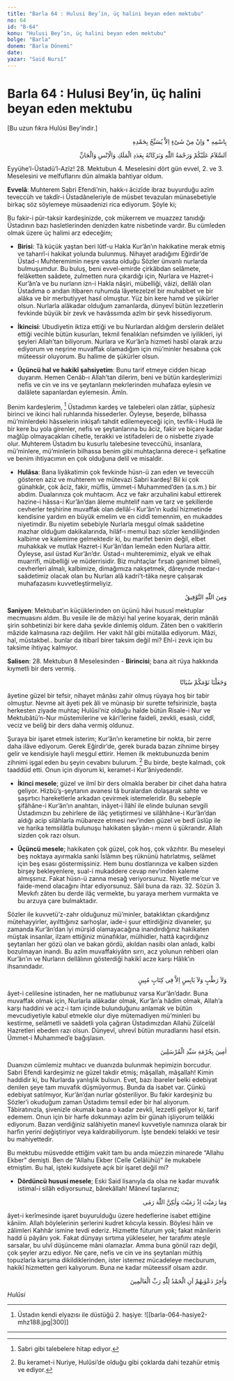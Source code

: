 ```yaml
---
title: "Barla 64 : Hulusi Bey’in, üç halini beyan eden mektubu"
no: 64
id: "B-64"
konu: "Hulusi Bey’in, üç halini beyan eden mektubu"
bolge: "Barla"
donem: "Barla Dönemi"
date: 
yazar: "Said Nursî"
---
```


# Barla 64 : Hulusi Bey’in, üç halini beyan eden mektubu

<p class="takdim">[Bu uzun fıkra Hulûsi Bey’indir.]</p>

<p class="arabic" dir="rtl" title="Meal: “O’nun adıyla” * “Hiçbir şey yoktur ki O'nu hamd ile tesbih etmesin” [İsrâ Suresi, 17:44]">بِاسْمِهِ * وَاِنْ مِنْ شَىْءٍ اِلاَّ يُسَبِّحُ بِحَمْدِهِ</p>

<p class="arabic" dir="rtl" title="Meal: “Meleklerin, insanların ve cinlerin sayısınca Allah’ın selâmı, rahmeti ve bereketleri üzerinize olsun.”">اَلسَّلاَمُ عَلَيْكُمْ وَرَحْمَةُ اللّٰهِ وَبَرَكَاتُهُ بِعَدَدِ الْمَلَكِ وَالْاِنْسِ وَالْجَانِّ</p>

Eyyühe’l-Üstadü’l-Azîz! 28. Mektubun 4. Meselesini dört gün evvel, 2. ve 3. Meselesini ve melfuflarını dün almakla bahtiyar oldum.

**Evvelâ**: Muhterem Sabri Efendi’nin, hakk-ı âcizîde ibraz buyurduğu azîm teveccüh ve takdîr-i Üstadâneleriyle de müsbet tevazuları münasebetiyle birkaç söz söylemeye müsaadenizi rica ediyorum. Şöyle ki;

Bu fakir-i pür-taksir kardeşinizde, çok mükerrem ve muazzez tanıdığı Üstadının bazı hasletlerinden denizden katre nisbetinde vardır. Bu cümleden olmak üzere üç halimi arz edeceğim;

- **Birisi**: Tâ küçük yaştan beri lûtf-u Hakla Kur’ân’ın hakikatine merak etmiş ve taharrî-i hakikat yolunda bulunmuş. Nihayet aradığımı Eğirdir’de Üstad-ı Muhteremimin neşre vasıta olduğu Sözler ünvanlı nurlarda bulmuşumdur. Bu buluş, beni evvel-emirde çirkâbdan selâmete, felâketten saâdete, zulmetten nura çıkardığı için, Nurlara ve Hazret-i Kur’ân’a ve bu nurların izn-i Hakla nâşiri, mübelliği, vâizi, dellâlı olan Üstadıma o andan itibaren ruhumda lâyetezelzel bir muhabbet ve bir alâka ve bir merbutiyyet hasıl olmuştur. Yüz bin kere hamd ve şükürler olsun. Nurlarla alâkadar olduğum zamanlarda, dünyevî bütün lezzetlerin fevkinde büyük bir zevk ve havâssımda azîm bir şevk hissediyorum.

- **İkincisi**: Ubudiyetin iktiza ettiği ve bu Nurlardan aldığım derslerin delâlet ettiği vecihle bütün kusurları, tekmil fenalıkları nefsimden ve iyilikleri, iyi şeyleri Allah’tan biliyorum. Nurlara ve Kur’ân’a hizmeti hasbî olarak arzu ediyorum ve neşrine muvaffak olamadığım için mü’minler hesabına çok müteessir oluyorum. Bu halime de şükürler olsun.

- **Üçüncü hal ve hakikî şahsiyetim**: Bunu tarif etmeye cidden hicap duyarım. Hemen Cenâb-ı Allah’tan dilerim, beni ve bütün kardeşlerimizi nefis ve cin ve ins ve şeytanların mekrlerinden muhafaza eylesin ve dalâlete sapanlardan eylemesin. Âmîn.

Benim kardeşlerim, [^1] Üstadımın kardeş ve talebeleri olan zâtlar, şüphesiz birinci ve ikinci hali ruhlarında hissederler. Öyleyse, beşerde, bilhassa mü’minlerdeki hâsselerin inkişafı tahdit edilemeyeceği için, tevfik-i Hudâ ile bir kere bu yola girenler, nefis ve şeytanlarına bu âciz, fakir ve biçare kadar mağlûp olmayacakları cihetle, terakki ve istifadeleri de o nisbette ziyade olur. Muhterem Üstadım bu kusurlu talebesine teveccühü, insanlara, mü’minlere, mü’minlerin bilhassa benim gibi muhtaçlarına derece-i şefkatine ve benim ihtiyacımın en çok olduğuna delil ve misaldir.

- **Hulâsa**: Bana liyâkatimin çok fevkinde hüsn-ü zan eden ve teveccüh gösteren aziz ve muhterem ve mütevazi Sabri kardeş! Bil ki çok günahkâr, çok âciz, fakir, müflis, ümmet-i Muhammed’den (a.s.m.) bir abdim. Dualarınıza çok muhtacım. Acz ve fakr arzuhalini kabul ettirerek hazine-i hâssa-i Kur’ân’dan âleme muhtelif nam ve tarz ve şekillerde cevherler teşhirine muvaffak olan dellâl-ı Kur’ân’ın kudsî hizmetinde kendisine yardım en büyük emelim ve en ciddî temennim, en mukaddes niyetimdir. Bu niyetim sebebiyle Nurlarla meşgul olmak saâdetine mazhar olduğum dakikalarında, hilâf-ı memul bazı sözler kendiliğinden kalbime ve kalemime gelmektedir ki, bu marifet benim değil, elbet muhakkak ve mutlak Hazret-i Kur’ân’dan lemeân eden Nurlara aittir. Öyleyse, asıl üstad Kur’ân’dır. Üstad-ı muhteremimiz, elyak ve elhak muarrifi, mübelliği ve müderrisidir. Biz muhtaçlar fırsatı ganimet bilmeli, cevherleri almalı, kalbimize, dimağımıza nakşetmek, dâreynde medar-ı saâdetimiz olacak olan bu Nurları alâ kadri’t-tâka neşre çalışarak muhafazasını kuvvetleştirmeliyiz.

<p class="arabic" dir="rtl" title="Meal: “Muvaffakiyet ancak Allah’tandır.”">وَمِنَ اللّٰهِ التَّوْفِيقُ</p>

**Saniyen**: Mektubat’ın küçüklerinden on üçünü hâvi hususî mektuplar mecmuasını aldım. Bu vesile ile de mâziyi hal yerine koyarak, derin mânâlı şirin sohbetinizi bir kere daha şevkle dinlemiş oldum. Zâten ben o vakitlerin mâzide kalmasına razı değilim. Her vakit hâl gibi mütalâa ediyorum. Mâzi, hal, müstakbel.. bunlar da itibarî birer taksim değil mi? Ehl-i zevk için bu taksime ihtiyaç kalmıyor.

**Salisen**: 28. Mektubun 8 Meselesinden - **Birincisi**; bana ait rüya hakkında kıymetli bir ders vermiş.

<p class="arabic" dir="rtl" title="Meal: “Uykunuzu bir dinlenme kıldık.” [Nebe’ Sûresi, 78:9]">وَجَعَلْنَا نَوْمَكُمْ سُبَاتًا</p>

âyetine güzel bir tefsir, nihayet mânâsı zahir olmuş rüyaya hoş bir tabir olmuştur. Nevme ait âyeti pek âli ve münasip bir surette tefsirinizle, başta herkesten ziyade muhtaç Hulûsi’niz olduğu halde bütün Risale-i Nur ve Mektubâtü’n-Nur müstemilerine ve kâri’lerine faideli, zevkli, esaslı, ciddî, veciz ve beliğ bir ders daha vermiş oldunuz.

Şuraya bir işaret etmek isterim; Kur’ân’ın kerametine bir nokta, bir zerre daha ilâve ediyorum. Gerek Eğirdir’de, gerek burada bazan zihnime birşey gelir ve kendisiyle hayli meşgul ettirir. Hemen ilk mektubunuzda benim zihnimi işgal eden bu şeyin cevabını bulurum. [^2] Bu birde, beşte kalmadı, çok taaddüd etti. Onun için diyorum ki, keramet-i Kur’âniyedendir.

- **İkinci mesele**; güzel ve ilmî bir ders olmakla beraber bir cihet daha hatıra geliyor. Hizbü’ş-şeytanın avanesi tâ buralardan dolaşarak sahte ve şaşırtıcı hareketlerle arkadan çevirmek istemeleridir. Bu sebeple şifâhâne-i Kur’ân’ın anahtarı, inâyet-i İlâhî ile elinde bulunan sevgili Üstadımızın bu zehirlere de ilâç yetiştirmesi ve silâhhâne-i Kur’ân’dan aldığı acip silâhlarla mübareze etmesi nev’inden güzel ve bedî üslûp ile ve harika temsilâtla bulunuşu hakikaten şâyân-ı menn ü şükrandır. Allah sizden çok razı olsun.

- **Üçüncü mesele**; hakikaten çok güzel, çok hoş, çok vâzıhtır. Bu meseleyi beş noktaya ayırmakla sanki İslâmın beş rüknünü hatırlatmış, selâmet için beş esası göstermişsiniz. Hem bunu dostlarınıza ve kalben sizden birşey bekleyenlere, sual-i mukaddere cevap nev’inden kaleme almışsınız. Fakat hüsn-ü zanna mesağ veriyorsunuz. Niyetle me’cur ve faide-mend olacağını ihtar ediyorsunuz. Sâil buna da razı. 32. Sözün 3. Mevkıfı zâten bu derde ilâç vermekte, bu yaraya merhem vurmakta ve bu arzuya çare bulmaktadır.

Sözler ile kuvvetü’z-zahr olduğunuz mü’minler, bataklıktan çıkardığınız mütehayyirler, ayılttığınız sarhoşlar, iade-i şuur ettirdiğiniz divaneler, şu zamanda Kur’ân’dan iyi mürşid olamayacağına inandırdığınız hakikaten müştak insanlar, ilzam ettiğiniz münafıklar, mülhidler, hattâ kaçırdığınız şeytanları her gözü olan ve bakan gördü, akıldan nasibi olan anladı, kalbi bozulmayan inandı. Bu azîm muvaffakiyâtın sırrı, acz yolunun rehberi olan Kur’ân’ın ve Nurların dellâlının gösterdiği hakikî acze karşı Hâlık’ın ihsanındadır.

<p class="arabic" dir="rtl" title="Meal: “Ne yaş ne kuru birşey yoktur ki Kitab-ı Mübin’de olmasın.” [En’âm Sûresi, 6:59]">وَلاَ رَطْبٍ وَلاَ يَابِسٍ اِلاَّ فِى كِتَابٍ مُبِينٍ</p>

âyet-i celilesine istinaden, her ne matlubunuz varsa Kur’ân’dadır. Buna muvaffak olmak için, Nurlarla alâkadar olmak, Kur’ân’a hâdim olmak, Allah’a karşı haddini ve acz-i tam içinde bulunduğunu anlamak ve bütün mevcudiyetiyle kabul etmekle olur diye mütemadiyen mü’minleri bu kestirme, selâmetli ve saâdetli yola çağıran Üstadımızdan Allahü Zülcelâl Hazretleri ebeden razı olsun. Dünyevî, uhrevî bütün muradlarını hasıl etsin. Ümmet-i Muhammed’e bağışlasın.

<p class="arabic" dir="rtl" title="Meal: “Âmin, Peygamberlerin efendisi hürmetine..”">اٰمِينَ بِحُرْمَةِ سَيِّدِ الْمُرْسَلِينَ</p>

Duanızın cümlemiz muhtacı ve duanızda bulunmak hepimizin borcudur. Sabri Efendi kardeşimiz ne güzel takdir etmiş; mâşallah, mâşallah! Kimin haddidir ki, bu Nurlarda yanlışlık bulsun. Evet, bazı ibareler belki edebiyat denilen şeye tam muvafık düşmüyormuş. Bunda da isabet var. Çünkü edebiyat satılmıyor, Kur’ân’dan nurlar gösteriliyor. Bu fakir kardeşiniz bu Sözler’i okuduğum zaman Üstadımı temsil eder bir hal alıyorum. Tâbiratınızla, şivenizle okumak bana o kadar zevkli, lezzetli geliyor ki, tarif edemem. Onun için bir harfe dokunmayı azîm bir günah işliyorum telâkki ediyorum. Bazan verdiğiniz salâhiyetin manevî kuvvetiyle namınıza olarak bir harfin yerini değiştiriyor veya kaldırabiliyorum. İşte bendeki telakki ve tesir bu mahiyettedir.

Bu mektubu müsvedde ettiğim vakit tam bu anda müezzin minarede “Allahu Ekber” demişti. Ben de “Allahu Ekber (Celle Celâlühü)” ile mukabele etmiştim. Bu hal, işteki kudsiyete açık bir işaret değil mi?

- **Dördüncü hususi mesele**; Eski Said lisanıyla da olsa ne kadar muvafık istimal-i silâh ediyorsunuz, bârekâllah! Mânevî taşlarınız;

<p class="arabic" dir="rtl" title="Meal: “Attığın vakit te sen atmadın, lâkin Allah attı.” [Enfâl Sûresi, 8:17] ">وَمَا رَمَيْتَ اِذْ رَمَيْتَ وَلٰكِنَّ اللّٰهَ رَمٰى</p>

âyet-i kerîmesinde işaret buyurulduğu üzere hedeflerine isabet ettiğine kâniim. Allah böylelerinin şerlerini kudret kılıcıyla kessin. Böylesi hâin ve zâlimleri Kahhâr ismine tevdi ederiz. Hizmette füturum yok; fakat mânilerin hadd ü pâyânı yok. Fakat dünyayı sırtıma yükleseler, her tarafımı ateşle sarsalar, bu ulvî düşünceme mâni olamazlar. Amma buna gönül razı değil, çok şeyler arzu ediyor. Ne çare, nefis ve cin ve ins şeytanları müthiş topuzlarla karşıma dikildiklerinden, ister istemez mücadeleye mecburum, hakikî hizmetten geri kalıyorum. Buna ne kadar müteessif olsam azdır.

<p class="arabic" dir="rtl" title="Meal: “Dualarının sonu ise, ‘Hamd âlemlerin Rabbi Allah'a mahsustur’ sözleridir.” [Yûnus Sûresi, 10:10]">وَاٰخِرُ دَعْوٰيهُمْ اَنِ الْحَمْدُ لِلّٰهِ رَبِّ الْعَالَمِينَ</p>

*Hulûsi*

***

1. Üstadın kendi elyazısı ile düstüğü 2. haşiye:
![[barla-064-hasiye2-mhz188.jpg|300]]


***
[^1]: Sabri gibi talebelere hitap ediyor.
[^2]: Bu keramet-i Nuriye, Hulûsi’de olduğu gibi çoklarda dahi tezahür etmiş ve ediyor.
